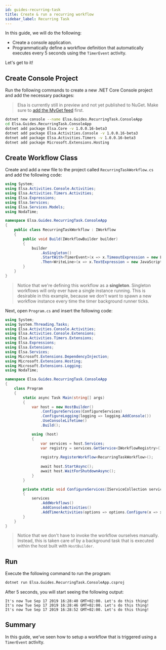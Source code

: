 ```yaml
---
id: guides-recurring-task
title: Create & run a recurring workflow
sidebar_label: Recurring Task
---
```


In this guide, we will do the following:

* Create a console application.
* Programmatically define a workflow definition that automatically executes every 5 seconds using the `TimerEvent` activity.

Let's get to it!   

## Create Console Project

Run the following commands to create a new .NET Core Console project and add the necessary packages:

> Elsa is currently still in preview and not yet published to NuGet. Make sure to [add the MyGet feed](./installing-preview-feed.md) first.

```bash
dotnet new console --name Elsa.Guides.RecurringTask.ConsoleApp
cd Elsa.Guides.RecurringTask.ConsoleApp
dotnet add package Elsa.Core -v 1.0.0.16-beta3
dotnet add package Elsa.Activities.Console -v 1.0.0.16-beta3
dotnet add package Elsa.Activities.Timers -v 1.0.0.16-beta3
dotnet add package Microsoft.Extensions.Hosting
```

## Create Workflow Class

Create and add a new file to the project called `RecurringTaskWorkflow.cs` and add the following code:

```csharp
using System;
using Elsa.Activities.Console.Activities;
using Elsa.Activities.Timers.Activities;
using Elsa.Expressions;
using Elsa.Services;
using Elsa.Services.Models;
using NodaTime;

namespace Elsa.Guides.RecurringTask.ConsoleApp
{
    public class RecurringTaskWorkflow : IWorkflow
    {
        public void Build(IWorkflowBuilder builder)
        {
            builder
                .AsSingleton()
                .StartWith<TimerEvent>(x => x.TimeoutExpression = new LiteralExpression<TimeSpan>("00:00:05"))
                .Then<WriteLine>(x => x.TextExpression = new JavaScriptExpression<string>("`It's now ${new Date()}. Let's do this thing!`"));
        }
    }
}
```

> Notice that we're defining this workflow as a **singleton**. Singleton workflows will only ever have a single instance running. 
> This is desirable in this example, because we don't want to spawn a new workflow instance every time the timer background runner ticks.  

Next, open `Program.cs` and insert the following code:

```csharp
using System;
using System.Threading.Tasks;
using Elsa.Activities.Console.Activities;
using Elsa.Activities.Console.Extensions;
using Elsa.Activities.Timers.Extensions;
using Elsa.Expressions;
using Elsa.Extensions;
using Elsa.Services;
using Microsoft.Extensions.DependencyInjection;
using Microsoft.Extensions.Hosting;
using Microsoft.Extensions.Logging;
using NodaTime;

namespace Elsa.Guides.RecurringTask.ConsoleApp
{
    class Program
    {
        static async Task Main(string[] args)
        {
            var host = new HostBuilder()
                .ConfigureServices(ConfigureServices)
                .ConfigureLogging(logging => logging.AddConsole())
                .UseConsoleLifetime()
                .Build();

            using (host)
            {
                var services = host.Services;
                var registry = services.GetService<IWorkflowRegistry>();
                
                registry.RegisterWorkflow<RecurringTaskWorkflow>();
                
                await host.StartAsync();
                await host.WaitForShutdownAsync();
            }
        }

        private static void ConfigureServices(IServiceCollection services)
        {
            services
                .AddWorkflows()
                .AddConsoleActivities()
                .AddTimerActivities(options => options.Configure(x => x.SweepInterval = Period.FromSeconds(1)));
        }
    }
}
```

> Notice that we don't have to invoke the workflow ourselves manually. Instead, this is taken care of by a background task that is executed within the host built with `HostBuilder`. 

## Run

Execute the following command to run the program: 

```bash
dotnet run Elsa.Guides.RecurringTask.ConsoleApp.csproj
```

After 5 seconds, you will start seeing the following output:

```text
It's now Tue Sep 17 2019 16:28:40 GMT+02:00. Let's do this thing!
It's now Tue Sep 17 2019 16:28:46 GMT+02:00. Let's do this thing!
It's now Tue Sep 17 2019 16:28:52 GMT+02:00. Let's do this thing!
```

## Summary

In this guide, we've seen how to setup a workflow that is triggered using a `TimerEvent` activity.

